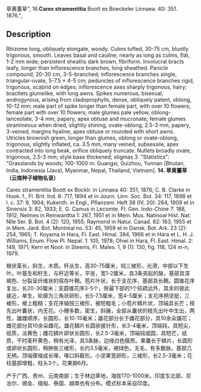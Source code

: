 草黄薹草",
16.**Carex stramentitia** Boott ex Boeckeler Linnaea. 40: 351. 1876.",

## Description
Rhizome long, obliquely elongate, woody. Culms tufted, 30-75 cm, bluntly trigonous, smooth. Leaves basal and cauline, nearly as long as culms, flat, 1-2 mm wide; persistent sheaths dark brown, fibriform. Involucral bracts leafy, longer than inflorescence branches, long sheathed. Panicle compound, 20-30 cm, 3-5-branched; inflorescence branches single, triangular-ovate, 5-7.5 × 4-5 cm; peduncles of inflorescence branches rigid, trigonous, scabrid on edges; inflorescence axes sharply trigonous, hairy; bractlets glumelike, with long awns. Spikes numerous, bisexual, androgynous, arising from cladoprophylls, dense, obliquely patent, oblong, 10-12 mm; male part of spike longer than female part, with over 10 flowers; female part with over 10 flowers; male glumes pale yellow, oblong-lanceolate, 3-4 mm, papery, apex obtuse and mucronate; female glumes stramineous when dried, slightly shining, ovate-oblong, 2.5-3 mm, papery, 3-veined, margins hyaline, apex obtuse or rounded with short awns. Utricles brownish green, longer than glumes, oblong or ovate-oblong, trigonous, slightly inflated, ca. 3.5 mm, many veined, subsessile, apex contracted into long beak, orifice obliquely truncate. Nutlets broadly ovate, trigonous, 2.5-3 mm; style base thickened; stigmas 3.
  "Statistics": "Grasslands by woods; 100-1000 m. Guangxi, Guizhou, Yunnan [Bhutan, India, Indonesia (Java), Myanmar, Nepal, Thailand, Vietnam].
**14. 草黄薹草（云南种子植物名录）**

Carex stramentitia Boott ex Bocklr. in Linnaea 40: 351, 1876; C. B. Clarke in Hook. f., Fl. Brit. Ind. 6: 717, 1894 et in Journ. Linn. Soc. Bot. 34: 117, 1898 et l. c. 37: 9, 1904; Kukenth. in Engl., Pflanzenr. Heft 38 (IV, 20): 264, 1909 et in Sinensis 3: 82, 1933; E. G. Camus in Lecomte. Fl. Gen. Indo-Chine 7: 188, 1912; Nelmes in Reinwardtia 1: 267, 1951 et in Mem. Mus. Natinoal Hist. Nat. Nlle Ser. B. Bot. 4 (2): 120, 1955; Raymond in Natur. Canad. 82: 163, 1955 et in Mem. Jard. Bot. Montreal no. 53: 45, 1959 et in Dansk. Bot. Ark. 23 (2): 254, 1965; T. Koyama in Hara, Fl. East. Himal. 384, 1966 et in Hara et L. H. J. Williams, Enum. Flow Pl. Nepal. 1: 105, 1978; Ohwi in Hara, Fl. East. Himal. 2: 149, 1971; Kern et Noot. in Steenis, Fl. Males. 1, 9 (1): 130, fig. 118, 124 m-n, 1979.

根状茎长，斜生，木质。秆丛生，高30-75厘米，钝三棱形，光滑，中部以下生叶。叶基生和秆生，与秆近等长，平张，宽1-2厘米，具3条突起的脉，基部具深褐色、分裂呈纤维状的宿存叶鞘。苞片叶状，长于支花序，基部具长鞘。圆锥花序复出，长20-30厘米；支圆锥花序3-5个，除最下部的1个较疏远外，其余的彼此接近，单生，轮廓为三角状卵形，长5-7.5厘米，宽4-5厘米；支花序柄坚挺，三棱形，棱上粗糙；支花序轴锐三棱形，被短粗毛；小苞片鳞片状，顶端具长芒；枝先出叶囊状，内无花。小穗多数，密生，斜展，全部从囊状的枝先出叶中生出，两性，雄雌顺序，长圆形，长10-15毫米；雄花部分长于雌花部分，具10余朵雄花；雌花部分具10余朵雌花。雄花鳞片长圆状披针形，长3-4毫米，顶端钝，具短尖，纸质，淡黄色；雌花鳞片卵状长圆形，长2.5-3毫米，顶端钝或圆，具短芒，纸质，干时麦秆黄色，稍有光泽，具3条脉，边缘白色膜质。果囊长于鳞片，长圆形或卵状长圆形，稍肿胀三棱形，长约3.5毫米，褐绿色，无毛，有多数脉，基部几无柄，顶端骤缩成长喙，喙口斜截形。小坚果宽卵形，三棱形，长2.5-3毫米；花柱基部增粗，柱头3个。花果期6月。

产于广西、贵州、云南南部；生于林边草地，海拔170-1000米。印度东北部、尼泊尔、锡金、缅甸、泰国、越南也有分布。模式标本采自印度。
